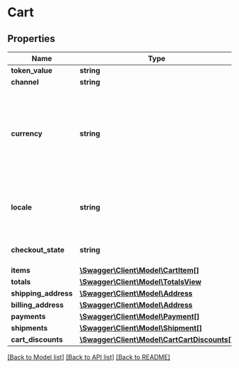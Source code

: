 # Cart

## Properties
Name | Type | Description | Notes
------------ | ------------- | ------------- | -------------
**token_value** | **string** |  | [optional] 
**channel** | **string** |  | [optional] 
**currency** | **string** | Code of the cart currency according to ISO 4217. This value is inherited from channel | [optional] 
**locale** | **string** | Code of the cart locale. This value is inherited from channel | [optional] 
**checkout_state** | **string** | Current state of a checkout. | [optional] [default to 'cart']
**items** | [**\Swagger\Client\Model\CartItem[]**](CartItem.md) |  | [optional] 
**totals** | [**\Swagger\Client\Model\TotalsView**](TotalsView.md) |  | [optional] 
**shipping_address** | [**\Swagger\Client\Model\Address**](Address.md) |  | [optional] 
**billing_address** | [**\Swagger\Client\Model\Address**](Address.md) |  | [optional] 
**payments** | [**\Swagger\Client\Model\Payment[]**](Payment.md) |  | [optional] 
**shipments** | [**\Swagger\Client\Model\Shipment[]**](Shipment.md) |  | [optional] 
**cart_discounts** | [**\Swagger\Client\Model\CartCartDiscounts[]**](CartCartDiscounts.md) |  | [optional] 

[[Back to Model list]](../README.md#documentation-for-models) [[Back to API list]](../README.md#documentation-for-api-endpoints) [[Back to README]](../README.md)


